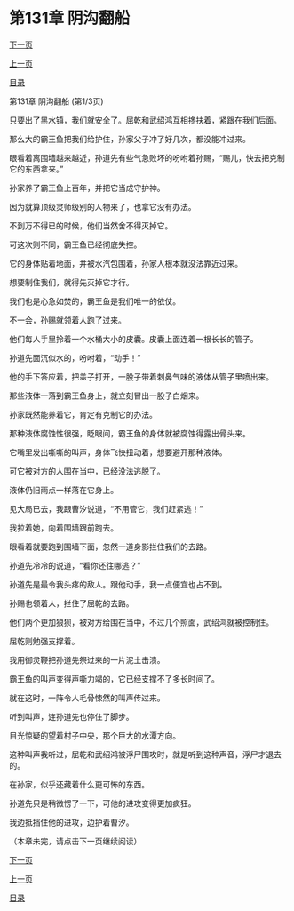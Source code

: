 <h1>第131章  阴沟翻船</h1>
            <div><p><a href="./0391_%E7%AC%AC131%E7%AB%A0_%E9%98%B4%E6%B2%9F%E7%BF%BB%E8%88%B9.md">下一页</a></p><p><a href="./0389_%E7%AC%AC130%E7%AB%A0_%E6%8E%A7%E5%85%BD%E6%9C%AF.md">上一页</a></p><p><a href="../">目录</a></p></div>
            <div><p>第131章  阴沟翻船 (第1/3页)</p><p>只要出了黑水镇，我们就安全了。屈乾和武绍鸿互相搀扶着，紧跟在我们后面。</p><p>那么大的霸王鱼把我们给护住，孙家父子冲了好几次，都没能冲过来。</p><p>眼看着离围墙越来越近，孙道先有些气急败坏的吩咐着孙赐，“赐儿，快去把克制它的东西拿来。”</p><p>孙家养了霸王鱼上百年，并把它当成守护神。</p><p>因为就算顶级灵师级别的人物来了，也拿它没有办法。</p><p>不到万不得已的时候，他们当然舍不得灭掉它。</p><p>可这次则不同，霸王鱼已经彻底失控。</p><p>它的身体贴着地面，并被水汽包围着，孙家人根本就没法靠近过来。</p><p>想要制住我们，就得先灭掉它才行。</p><p>我们也是心急如焚的，霸王鱼是我们唯一的依仗。</p><p>不一会，孙赐就领着人跑了过来。</p><p>他们每人手里拎着一个水桶大小的皮囊。皮囊上面连着一根长长的管子。</p><p>孙道先面沉似水的，吩咐着，“动手！”</p><p>他的手下答应着，把盖子打开，一股子带着刺鼻气味的液体从管子里喷出来。</p><p>那些液体一落到霸王鱼身上，就立刻冒出一股子白烟来。</p><p>孙家既然能养着它，肯定有克制它的办法。</p><p>那种液体腐蚀性很强，眨眼间，霸王鱼的身体就被腐蚀得露出骨头来。</p><p>它嘴里发出嘶嘶的叫声，身体飞快扭动着，想要避开那种液体。</p><p>可它被对方的人围在当中，已经没法逃脱了。</p><p>液体仍旧雨点一样落在它身上。</p><p>见大局已去，我跟曹汐说道，“不用管它，我们赶紧逃！”</p><p>我拉着她，向着围墙跟前跑去。</p><p>眼看着就要跑到围墙下面，忽然一道身影拦住我们的去路。</p><p>孙道先冷冷的说道，“看你还往哪逃？”</p><p>孙道先是最令我头疼的敌人。跟他动手，我一点便宜也占不到。</p><p>孙赐也领着人，拦住了屈乾的去路。</p><p>他们两个更加狼狈，被对方给围在当中，不过几个照面，武绍鸿就被控制住。</p><p>屈乾则勉强支撑着。</p><p>我用御灵鞭把孙道先祭过来的一片泥土击溃。</p><p>霸王鱼的叫声变得声嘶力竭的，它已经支撑不了多长时间了。</p><p>就在这时，一阵令人毛骨悚然的叫声传过来。</p><p>听到叫声，连孙道先也停住了脚步。</p><p>目光惊疑的望着村子中央，那个巨大的水潭方向。</p><p>这种叫声我听过，屈乾和武绍鸿被浮尸围攻时，就是听到这种声音，浮尸才退去的。</p><p>在孙家，似乎还藏着什么更可怖的东西。</p><p>孙道先只是稍微愣了一下，可他的进攻变得更加疯狂。</p><p>我边抵挡住他的进攻，边护着曹汐。</p><p>（本章未完，请点击下一页继续阅读）</p></div>
            <div><p><a href="./0391_%E7%AC%AC131%E7%AB%A0_%E9%98%B4%E6%B2%9F%E7%BF%BB%E8%88%B9.md">下一页</a></p><p><a href="./0389_%E7%AC%AC130%E7%AB%A0_%E6%8E%A7%E5%85%BD%E6%9C%AF.md">上一页</a></p><p><a href="../">目录</a></p></div>
